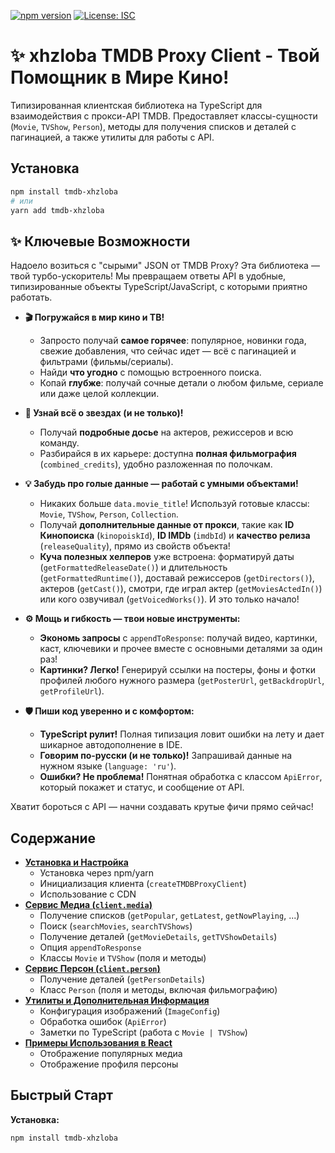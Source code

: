 [![npm version](https://badge.fury.io/js/tmdb-xhzloba.svg)](https://badge.fury.io/js/tmdb-xhzloba)
[![License: ISC](https://img.shields.io/badge/License-ISC-blue.svg)](https://opensource.org/licenses/ISC)

# ✨ xhzloba TMDB Proxy Client - Твой Помощник в Мире Кино!

Типизированная клиентская библиотека на TypeScript для взаимодействия с прокси-API TMDB. Предоставляет классы-сущности (`Movie`, `TVShow`, `Person`), методы для получения списков и деталей с пагинацией, а также утилиты для работы с API.

## Установка

```bash
npm install tmdb-xhzloba
# или
yarn add tmdb-xhzloba
```

## ✨ Ключевые Возможности

Надоело возиться с "сырыми" JSON от TMDB Proxy? Эта библиотека — твой турбо-ускоритель! Мы превращаем ответы API в удобные, типизированные объекты TypeScript/JavaScript, с которыми приятно работать.

- **🎬 Погружайся в мир кино и ТВ!**

  - Запросто получай **самое горячее**: популярное, новинки года, свежие добавления, что сейчас идет — всё с пагинацией и фильтрами (фильмы/сериалы).
  - Найди **что угодно** с помощью встроенного поиска.
  - Копай **глубже**: получай сочные детали о любом фильме, сериале или даже целой коллекции.

- **🤵 Узнай всё о звездах (и не только)!**

  - Получай **подробные досье** на актеров, режиссеров и всю команду.
  - Разбирайся в их карьере: доступна **полная фильмография** (`combined_credits`), удобно разложенная по полочкам.

- **💡 Забудь про голые данные — работай с умными объектами!**

  - Никаких больше `data.movie_title`! Используй готовые классы: `Movie`, `TVShow`, `Person`, `Collection`.
  - Получай **дополнительные данные от прокси**, такие как **ID Кинопоиска** (`kinopoiskId`), **ID IMDb** (`imdbId`) и **качество релиза** (`releaseQuality`), прямо из свойств объекта!
  - **Куча полезных хелперов** уже встроена: форматируй даты (`getFormattedReleaseDate()`) и длительность (`getFormattedRuntime()`), доставай режиссеров (`getDirectors()`), актеров (`getCast()`), смотри, где играл актер (`getMoviesActedIn()`) или кого озвучивал (`getVoicedWorks()`). И это только начало!

- **⚙️ Мощь и гибкость — твои новые инструменты:**

  - **Экономь запросы** с `appendToResponse`: получай видео, картинки, каст, ключевики и прочее вместе с основными деталями за один раз!
  - **Картинки? Легко!** Генерируй ссылки на постеры, фоны и фотки профилей любого нужного размера (`getPosterUrl`, `getBackdropUrl`, `getProfileUrl`).

- **🛡️ Пиши код уверенно и с комфортом:**
  - **TypeScript рулит!** Полная типизация ловит ошибки на лету и дает шикарное автодополнение в IDE.
  - **Говорим по-русски (и не только)!** Запрашивай данные на нужном языке (`language: 'ru'`).
  - **Ошибки? Не проблема!** Понятная обработка с классом `ApiError`, который покажет и статус, и сообщение от API.

Хватит бороться с API — начни создавать крутые фичи прямо сейчас!

## Содержание

- **[Установка и Настройка](https://github.com/xhzloba/tmdb-ninja-client-/blob/main/docs/Setup.md)**
  - Установка через npm/yarn
  - Инициализация клиента (`createTMDBProxyClient`)
  - Использование с CDN
- **[Сервис Медиа (`client.media`)](https://github.com/xhzloba/tmdb-ninja-client-/blob/main/docs/MediaService.md)**
  - Получение списков (`getPopular`, `getLatest`, `getNowPlaying`, ...)
  - Поиск (`searchMovies`, `searchTVShows`)
  - Получение деталей (`getMovieDetails`, `getTVShowDetails`)
  - Опция `appendToResponse`
  - Классы `Movie` и `TVShow` (поля и методы)
- **[Сервис Персон (`client.person`)](https://github.com/xhzloba/tmdb-ninja-client-/blob/main/docs/PersonService.md)**
  - Получение деталей (`getPersonDetails`)
  - Класс `Person` (поля и методы, включая фильмографию)
- **[Утилиты и Дополнительная Информация](https://github.com/xhzloba/tmdb-ninja-client-/blob/main/docs/Utilities.md)**
  - Конфигурация изображений (`ImageConfig`)
  - Обработка ошибок (`ApiError`)
  - Заметки по TypeScript (работа с `Movie | TVShow`)
- **[Примеры Использования в React](https://github.com/xhzloba/tmdb-ninja-client-/blob/main/docs/ReactExamples.md)**
  - Отображение популярных медиа
  - Отображение профиля персоны

## Быстрый Старт

**Установка:**

```bash
npm install tmdb-xhzloba
```
